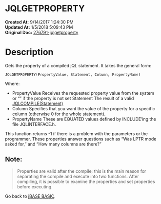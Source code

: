 # JQLGETPROPERTY

**Created At:** 9/14/2017 1:24:30 PM  
**Updated At:** 1/5/2018 5:09:43 PM  
**Original Doc:** [276791-jqlgetproperty](https://docs.jbase.com/36868-jbase-basic/276791-jqlgetproperty)  


# Description

Gets the property of a compiled jQL statement. It takes the general form:

```
JQLGETPROPERTY(PropertyValue, Statement, Column, PropertyName)
```

Where:

- PropertyValue Receives the requested property value from the system or “” if the property is not set Statement The result of a valid [JQLCOMPILE(Statement)](276773-5-jqlcompile)
- Column Specifies that you want the value of the property for a specific column (otherwise 0 for the whole statement).
- PropertyName These are EQUATED values defined by INCLUDE’ing the file JQLINTERFACE.h.


This function returns -1 if there is a problem with the parameters or the programmer. These properties answer questions such as “Was LPTR mode asked for,” and “How many columns are there?”

## Note: 


> Properties are valid after the compile; this is the main reason for separating the compile and execute into two functions. After compiling, it is possible to examine the properties and set properties before executing.




Go back to [jBASE BASIC](263498-jbase-basic).

